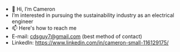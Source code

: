 - 👋 Hi, I’m Cameron
- I’m interested in pursuing the sustainability industry as an electrical engineer
- 📫 Here's how to reach me
- E-mail: cdsguy7@gmail.com (best method of contact)
- LinkedIn: https://www.linkedin.com/in/cameron-small-116129175/
